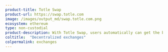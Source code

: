 ```yaml
---
product-title: Totle Swap
product-url: https://swap.totle.com
image: /images/output_md/swap.totle.com.png
ecosystem: ethereum
type: non-custodial
product-description: With Totle Swap, users automatically can get the best price on the DEX market for any ERC-20 token in a near instant swap. [Interview with Totle founder and CEO, David Bleznak](/totle).
coltitle:  "Decentralized exchanges"
colpermalink: exchanges
---
```

